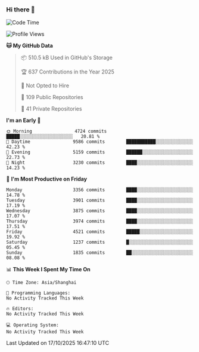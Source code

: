 ### Hi there 👋

<!--
**qbosen/qbosen** is a ✨ _special_ ✨ repository because its `README.md` (this file) appears on your GitHub profile.

Here are some ideas to get you started:

- 🔭 I’m currently working on ...
- 🌱 I’m currently learning ...
- 👯 I’m looking to collaborate on ...
- 🤔 I’m looking for help with ...
- 💬 Ask me about ...
- 📫 How to reach me: ...
- 😄 Pronouns: ...
- ⚡ Fun fact: ...
-->

<!--START_SECTION:waka-->
![Code Time](http://img.shields.io/badge/Code%20Time-2%2C111%20hrs%2036%20mins-blue)

![Profile Views](http://img.shields.io/badge/Profile%20Views-1-blue)

**🐱 My GitHub Data** 

> 📦 510.5 kB Used in GitHub's Storage 
 > 
> 🏆 637 Contributions in the Year 2025
 > 
> 🚫 Not Opted to Hire
 > 
> 📜 109 Public Repositories 
 > 
> 🔑 41 Private Repositories 
 > 
**I'm an Early 🐤** 

```text
🌞 Morning                4724 commits        █████░░░░░░░░░░░░░░░░░░░░   20.81 % 
🌆 Daytime                9586 commits        ███████████░░░░░░░░░░░░░░   42.23 % 
🌃 Evening                5159 commits        ██████░░░░░░░░░░░░░░░░░░░   22.73 % 
🌙 Night                  3230 commits        ████░░░░░░░░░░░░░░░░░░░░░   14.23 % 
```
📅 **I'm Most Productive on Friday** 

```text
Monday                   3356 commits        ████░░░░░░░░░░░░░░░░░░░░░   14.78 % 
Tuesday                  3901 commits        ████░░░░░░░░░░░░░░░░░░░░░   17.19 % 
Wednesday                3875 commits        ████░░░░░░░░░░░░░░░░░░░░░   17.07 % 
Thursday                 3974 commits        ████░░░░░░░░░░░░░░░░░░░░░   17.51 % 
Friday                   4521 commits        █████░░░░░░░░░░░░░░░░░░░░   19.92 % 
Saturday                 1237 commits        █░░░░░░░░░░░░░░░░░░░░░░░░   05.45 % 
Sunday                   1835 commits        ██░░░░░░░░░░░░░░░░░░░░░░░   08.08 % 
```


📊 **This Week I Spent My Time On** 

```text
🕑︎ Time Zone: Asia/Shanghai

💬 Programming Languages: 
No Activity Tracked This Week

🔥 Editors: 
No Activity Tracked This Week

💻 Operating System: 
No Activity Tracked This Week
```


 Last Updated on 17/10/2025 16:47:10 UTC
<!--END_SECTION:waka-->
